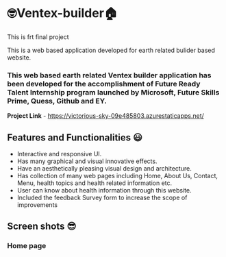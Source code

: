 # 🤓Ventex-builder🏠
This is frt final project


This is a web based application developed for earth related bulider based website.

### This web based earth related Ventex builder application has been developed for the accomplishment of Future Ready Talent Internship program launched by Microsoft, Future Skills Prime, Quess, Github and EY.


**Project Link** - https://victorious-sky-09e485803.azurestaticapps.net/


## Features and Functionalities 😃

- Interactive and responsive UI.
- Has many graphical and visual innovative effects.
- Have an aesthetically pleasing visual design and architecture.
- Has collection of many web pages including Home, About Us, Contact, Menu, health topics and health related information etc.
- User can know about health information through this website.
- Included the feedback Survey form to increase the scope of improvements

## Screen shots 😎
### Home page

